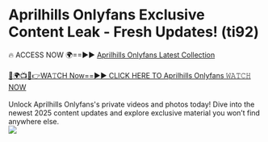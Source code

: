 # Aprilhills Onlyfans Exclusive Content Leak - Fresh Updates! (ti92)

🔥 ACCESS NOW 🌍==►► <a href="https://tinyurl.com/kvy9nzfs" rel="nofollow">Aprilhills Onlyfans Latest Collection</a>
<br><br>
[🔴🌍📺📱👉WA𝚃CH Now==►► CLICK HERE TO Aprilhills Onlyfans 𝚆𝙰𝚃𝙲𝙷 NOW](https://tinyurl.com/kvy9nzfs)
<br><br>
Unlock Aprilhills Onlyfans's private videos and photos today! Dive into the newest 2025 content updates and explore exclusive material you won’t find anywhere else.
<br>
<a href="https://tinyurl.com/kvy9nzfs" rel="nofollow" data-target="animated-image.originalLink"><img src="https://camo.githubusercontent.com/8a4f000d20f83aca3bf7ec5f350d767afa0574a8a352519fd8cfa583a6f93a33/68747470733a2f2f692e696d6775722e636f6d2f644a486b345a712e676966" data-canonical-src="https://i.imgur.com/dJHk4Zq.gif" style="max-width: 100%; display: inline-block;" data-target="animated-image.originalImage"></a>
<br>
